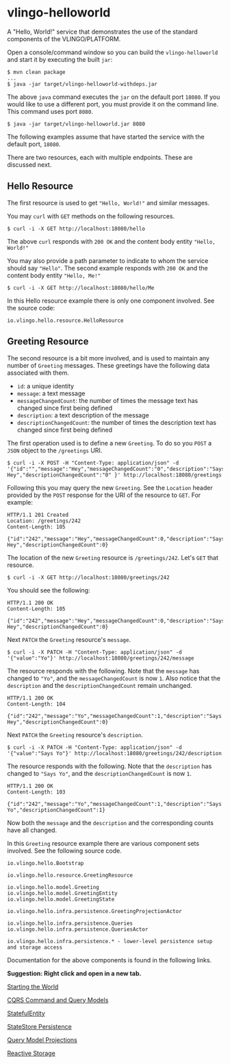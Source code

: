 # vlingo-helloworld

A "Hello, World!" service that demonstrates the use of the standard components of the VLINGO/PLATFORM.

Open a console/command window so you can build the `vlingo-helloworld` and start it by executing the built `jar`:

```
$ mvn clean package
...
$ java -jar target/vlingo-helloworld-withdeps.jar
```

The above `java` command executes the `jar` on the default port `18080`. If you would like to use
a different port, you must provide it on the command line. This command uses port `8080`.

```
$ java -jar target/vlingo-helloworld.jar 8080
```

The following examples assume that have started the service with the default port, `18080`.

There are two resources, each with multiple endpoints. These are discussed next.

## Hello Resource

The first resource is used to get `"Hello, World!"` and similar messages.

You may `curl` with `GET` methods on the following resources.

```
$ curl -i -X GET http://localhost:18080/hello
```

The above `curl` responds with `200 OK` and the content body entity `"Hello, World!"`

You may also provide a path parameter to indicate to whom the service should say `"Hello"`.
The second example responds with `200 OK` and the content body entity `"Hello, Me!"`

```
$ curl -i -X GET http://localhost:18080/hello/Me
```

In this Hello resource example there is only one component involved. See the source code:

```
io.vlingo.hello.resource.HelloResource
```

## Greeting Resource

The second resource is a bit more involved, and is used to maintain any number of `Greeting` messages. These greetings
have the following data associated with them.

- `id`: a unique identity
- `message`: a text message
- `messageChangedCount`: the number of times the message text has changed since first being defined
- `description`: a text description of the message
- `descriptionChangedCount`: the number of times the description text has changed since first being defined

The first operation used is to define a new `Greeting`. To do so you `POST` a `JSON` object to the `/greetings` URI.

```
$ curl -i -X POST -H "Content-Type: application/json" -d '{"id":"","message":"Hey","messageChangedCount":"0","description":"Says Hey","descriptionChangedCount":"0" }' http://localhost:18080/greetings
``` 

Following this you may query the new `Greeting`. See the `Location` header provided by the `POST` response for the URI of the resource to `GET`.
For example:

```
HTTP/1.1 201 Created
Location: /greetings/242
Content-Length: 105

{"id":"242","message":"Hey","messageChangedCount":0,"description":"Says Hey","descriptionChangedCount":0}
```

The location of the new `Greeting` resource is `/greetings/242`. Let's `GET` that resource.

```
$ curl -i -X GET http://localhost:18080/greetings/242
```

You should see the following:

```
HTTP/1.1 200 OK
Content-Length: 105

{"id":"242","message":"Hey","messageChangedCount":0,"description":"Says Hey","descriptionChangedCount":0}
```

Next `PATCH` the `Greeting` resource's `message`.

```
$ curl -i -X PATCH -H "Content-Type: application/json" -d '{"value":"Yo"}' http://localhost:18080/greetings/242/message
```

The resource responds with the following. Note that the `message` has changed to `"Yo"`, and the `messageChangedCount` is now `1`.
Also notice that the `description` and the `descriptionChangedCount` remain unchanged.

```
HTTP/1.1 200 OK
Content-Length: 104

{"id":"242","message":"Yo","messageChangedCount":1,"description":"Says Hey","descriptionChangedCount":0}
```

Next `PATCH` the `Greeting` resource's `description`.


```
$ curl -i -X PATCH -H "Content-Type: application/json" -d '{"value":"Says Yo"}' http://localhost:18080/greetings/242/description
```

The resource responds with the following. Note that the `description` has changed to `"Says Yo"`, and the `descriptionChangedCount` is now `1`.

```
HTTP/1.1 200 OK
Content-Length: 103

{"id":"242","message":"Yo","messageChangedCount":1,"description":"Says Yo","descriptionChangedCount":1}
```

Now both the `message` and the `description` and the corresponding counts have all changed.

In this `Greeting` resource example there are various component sets involved. See the following source code.

```
io.vlingo.hello.Bootstrap

io.vlingo.hello.resource.GreetingResource

io.vlingo.hello.model.Greeting
io.vlingo.hello.model.GreetingEntity
io.vlingo.hello.model.GreetingState

io.vlingo.hello.infra.persistence.GreetingProjectionActor

io.vlingo.hello.infra.persistence.Queries
io.vlingo.hello.infra.persistence.QueriesActor

io.vlingo.hello.infra.persistence.* - lower-level persistence setup and storage access
```


Documentation for the above components is found in the following links.

**Suggestion: Right click and open in a new tab.**

[Starting the World](https://docs.vlingo.io/vlingo-actors#starting-and-terminating-the-actor-runtime)

[CQRS Command and Query Models](https://docs.vlingo.io/vlingo-lattice/entity-cqrs)

[StatefulEntity](https://docs.vlingo.io/vlingo-lattice/entity-cqrs#statefulentity-example)

[StateStore Persistence](https://docs.vlingo.io/vlingo-symbio/state-storage)

[Query Model Projections](https://docs.vlingo.io/vlingo-lattice/projections)

[Reactive Storage](https://docs.vlingo.io/vlingo-symbio)
